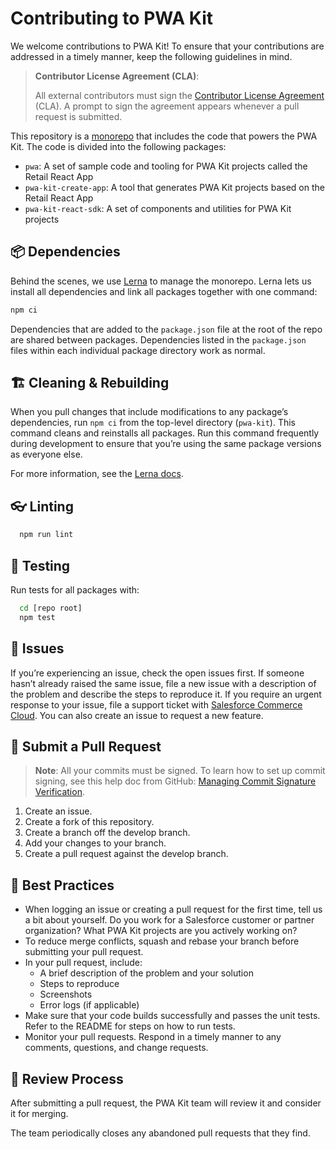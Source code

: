 # Contributing to PWA Kit

We welcome contributions to PWA Kit! To ensure that your contributions are addressed in a timely manner, keep the following guidelines in mind.

> **Contributor License Agreement (CLA)**:
>
> All external contributors must sign the [Contributor License Agreement](https://cla.salesforce.com/sign-cla) (CLA). A prompt to sign the agreement appears whenever a pull request is submitted.

This repository is a [monorepo](https://en.wikipedia.org/wiki/Monorepo) that includes the code that powers the PWA Kit. The code is divided into the following packages:

-   `pwa`: A set of sample code and tooling for PWA Kit projects called the Retail React App
-   `pwa-kit-create-app`: A tool that generates PWA Kit projects based on the Retail React App
-   `pwa-kit-react-sdk`: A set of components and utilities for PWA Kit projects

## 📦 Dependencies

Behind the scenes, we use [Lerna](https://lerna.js.org/) to manage the monorepo. Lerna lets
us install all dependencies and link all packages together with one command:

```bash
npm ci
```

Dependencies that are added to the `package.json` file at the root of the
repo are shared between packages. Dependencies listed in the
`package.json` files within each individual package directory work as normal.

## 🏗️ Cleaning & Rebuilding

When you pull changes that include modifications to any package’s dependencies, run `npm ci` from the top-level directory (`pwa-kit`). This command cleans and reinstalls all packages. Run this command frequently during development to ensure that you’re using the same package versions as everyone else.

For more information, see the [Lerna docs](https://lerna.js.org/).

## 👓 Linting

```bash
  npm run lint
```

## 🧪 Testing

Run tests for all packages with:

```bash
  cd [repo root]
  npm test
```

## 🐛 Issues

If you’re experiencing an issue, check the open issues first. If someone hasn’t already raised the same issue, file a new issue with a description of the problem and describe the steps to reproduce it. If you require an urgent response to your issue, file a support ticket with [Salesforce Commerce Cloud](https://help.salesforce.com/). You can also create an issue to request a new feature.

## 🎁 Submit a Pull Request

> **Note**: All your commits must be signed. To learn how to set up commit signing, see this help doc from GitHub: [Managing Commit Signature Verification](https://docs.github.com/en/authentication/managing-commit-signature-verification).

1. Create an issue.
2. Create a fork of this repository.
3. Create a branch off the develop branch.
4. Add your changes to your branch.
5. Create a pull request against the develop branch.

## 🏅 Best Practices

-   When logging an issue or creating a pull request for the first time, tell us a bit about yourself. Do you work for a Salesforce customer or partner organization? What PWA Kit projects are you actively working on?
-   To reduce merge conflicts, squash and rebase your branch before submitting your pull request.
-   In your pull request, include:
    -   A brief description of the problem and your solution
    -   Steps to reproduce
    -   Screenshots
    -   Error logs (if applicable)
-   Make sure that your code builds successfully and passes the unit tests. Refer to the README for steps on how to run tests.
-   Monitor your pull requests. Respond in a timely manner to any comments, questions, and change requests.

## 👀 Review Process

After submitting a pull request, the PWA Kit team will review it and consider it for merging.

The team periodically closes any abandoned pull requests that they find.
